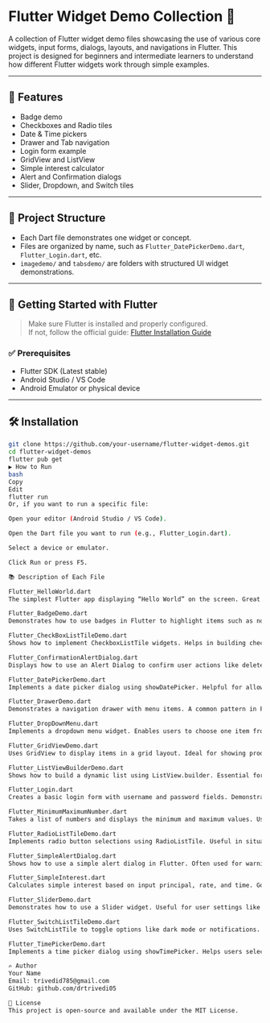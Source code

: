 # Flutter Widget Demo Collection 🚀

A collection of Flutter widget demo files showcasing the use of various core widgets, input forms, dialogs, layouts, and navigations in Flutter. This project is designed for beginners and intermediate learners to understand how different Flutter widgets work through simple examples.

---

## 🧰 Features

- Badge demo
- Checkboxes and Radio tiles
- Date & Time pickers
- Drawer and Tab navigation
- Login form example
- GridView and ListView
- Simple interest calculator
- Alert and Confirmation dialogs
- Slider, Dropdown, and Switch tiles

---

## 📁 Project Structure

- Each Dart file demonstrates one widget or concept.
- Files are organized by name, such as `Flutter_DatePickerDemo.dart`, `Flutter_Login.dart`, etc.
- `imagedemo/` and `tabsdemo/` are folders with structured UI widget demonstrations.

---

## 🚀 Getting Started with Flutter

> Make sure Flutter is installed and properly configured.  
> If not, follow the official guide: [Flutter Installation Guide](https://flutter.dev/docs/get-started/install)

### ✅ Prerequisites

- Flutter SDK (Latest stable)
- Android Studio / VS Code
- Android Emulator or physical device

---

## 🛠️ Installation

```bash
git clone https://github.com/your-username/flutter-widget-demos.git
cd flutter-widget-demos
flutter pub get
▶️ How to Run
bash
Copy
Edit
flutter run
Or, if you want to run a specific file:

Open your editor (Android Studio / VS Code).

Open the Dart file you want to run (e.g., Flutter_Login.dart).

Select a device or emulator.

Click Run or press F5.

📚 Description of Each File

Flutter_HelloWorld.dart
The simplest Flutter app displaying “Hello World” on the screen. Great for beginners to understand Flutter basics.

Flutter_BadgeDemo.dart
Demonstrates how to use badges in Flutter to highlight items such as notifications. Useful for marking updates or unread content in apps.

Flutter_CheckBoxListTileDemo.dart
Shows how to implement CheckboxListTile widgets. Helps in building checklist-like UIs where users can select multiple options easily.

Flutter_ConfirmationAlertDialog.dart
Displays how to use an Alert Dialog to confirm user actions like delete or logout. Useful for critical user confirmations in an app.

Flutter_DatePickerDemo.dart
Implements a date picker dialog using showDatePicker. Helpful for allowing users to select birth dates, deadlines, or appointments.

Flutter_DrawerDemo.dart
Demonstrates a navigation drawer with menu items. A common pattern in Flutter apps for sidebar navigation.

Flutter_DropDownMenu.dart
Implements a dropdown menu widget. Enables users to choose one item from a list, such as gender or country.

Flutter_GridViewDemo.dart
Uses GridView to display items in a grid layout. Ideal for showing products, photos, or cards in a structured format.

Flutter_ListViewBuilderDemo.dart
Shows how to build a dynamic list using ListView.builder. Essential for apps that fetch and display data dynamically.

Flutter_Login.dart
Creates a basic login form with username and password fields. Demonstrates form validation and input handling.

Flutter_MinimumMaximumNumber.dart
Takes a list of numbers and displays the minimum and maximum values. Useful for learning logic and user input in Flutter.

Flutter_RadioListTileDemo.dart
Implements radio button selections using RadioListTile. Useful in situations where only one option must be selected.

Flutter_SimpleAlertDialog.dart
Shows how to use a simple alert dialog in Flutter. Often used for warnings, notifications, or basic prompts.

Flutter_SimpleInterest.dart
Calculates simple interest based on input principal, rate, and time. Good for learning forms, input handling, and calculations.

Flutter_SliderDemo.dart
Demonstrates how to use a Slider widget. Useful for user settings like volume, brightness, or custom ranges.

Flutter_SwitchListTileDemo.dart
Uses SwitchListTile to toggle options like dark mode or notifications. Good for implementing toggle preferences.

Flutter_TimePickerDemo.dart
Implements a time picker dialog using showTimePicker. Helps users select a specific time, useful for alarms or reminders.

✍️ Author
Your Name
Email: trivedid785@gmail.com
GitHub: github.com/drtrivedi05

📄 License
This project is open-source and available under the MIT License.
